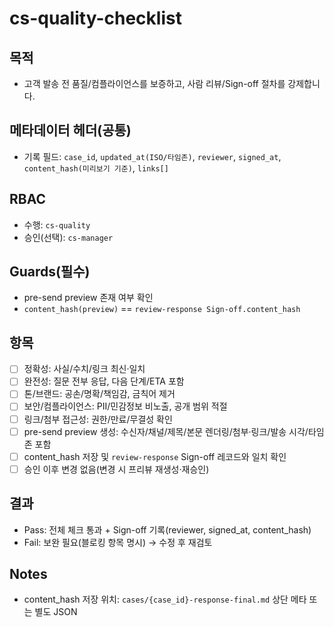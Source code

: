 # cs-quality-checklist

## 목적
- 고객 발송 전 품질/컴플라이언스를 보증하고, 사람 리뷰/Sign-off 절차를 강제합니다.

## 메타데이터 헤더(공통)
- 기록 필드: `case_id`, `updated_at(ISO/타임존)`, `reviewer`, `signed_at`, `content_hash(미리보기 기준)`, `links[]`

## RBAC
- 수행: `cs-quality`
- 승인(선택): `cs-manager`

## Guards(필수)
- pre-send preview 존재 여부 확인
- `content_hash(preview)` == `review-response Sign-off.content_hash`

## 항목
- [ ] 정확성: 사실/수치/링크 최신·일치
- [ ] 완전성: 질문 전부 응답, 다음 단계/ETA 포함
- [ ] 톤/브랜드: 공손/명확/책임감, 금칙어 제거
- [ ] 보안/컴플라이언스: PII/민감정보 비노출, 공개 범위 적절
- [ ] 링크/첨부 접근성: 권한/만료/무결성 확인
- [ ] pre-send preview 생성: 수신자/채널/제목/본문 렌더링/첨부·링크/발송 시각/타임존 포함
- [ ] content_hash 저장 및 `review-response` Sign-off 레코드와 일치 확인
- [ ] 승인 이후 변경 없음(변경 시 프리뷰 재생성·재승인)

## 결과
- Pass: 전체 체크 통과 + Sign-off 기록(reviewer, signed_at, content_hash)
- Fail: 보완 필요(블로킹 항목 명시) → 수정 후 재검토

## Notes
- content_hash 저장 위치: `cases/{case_id}-response-final.md` 상단 메타 또는 별도 JSON
